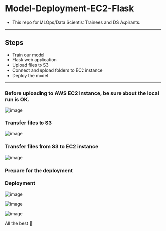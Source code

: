 # Model-Deployment-EC2-Flask

- This repo for MLOps/Data Scientist Trainees and DS Aspirants.
------------------------------------------------------------

## Steps

- Train our model
- Flask web application
- Upload files to S3
- Connect and upload folders to EC2 instance
- Deploy the model
---------------------------------------------------------------

### Before uploading to AWS EC2 instance, be sure about the local run is OK.

![image](https://user-images.githubusercontent.com/51021282/179384857-2b76e00f-83ef-4f57-90f7-a272a84875f7.png)


### Transfer files to S3

![image](https://user-images.githubusercontent.com/51021282/179384907-9e6dfc4e-fe70-4d5b-9b38-d015a9ec1a6b.png)



### Transfer files from S3 to EC2 instance

![image](https://user-images.githubusercontent.com/51021282/179384943-668187b6-9f5d-4cc1-aa5a-302d593d77a3.png)



### Prepare for the deployment




### Deployment

![image](https://user-images.githubusercontent.com/51021282/179384072-8668eb32-4834-40a0-b8f7-8afe675010a9.png)

![image](https://user-images.githubusercontent.com/51021282/179384078-be2279e5-3ee0-4db6-aaa4-70f59f8fd65a.png)

![image](https://user-images.githubusercontent.com/51021282/179384083-e87854e3-7d5f-4287-8156-6591efcd8d2c.png)

All the best 🤘

